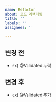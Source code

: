 ```yaml
---
name: Refactor
about: 코드 리팩터링
title: ''
labels: ''
assignees: ''

---
```


## 변경 전
- ex) @Validated 누락

## 변경 후
- ex) @Validated 추가
